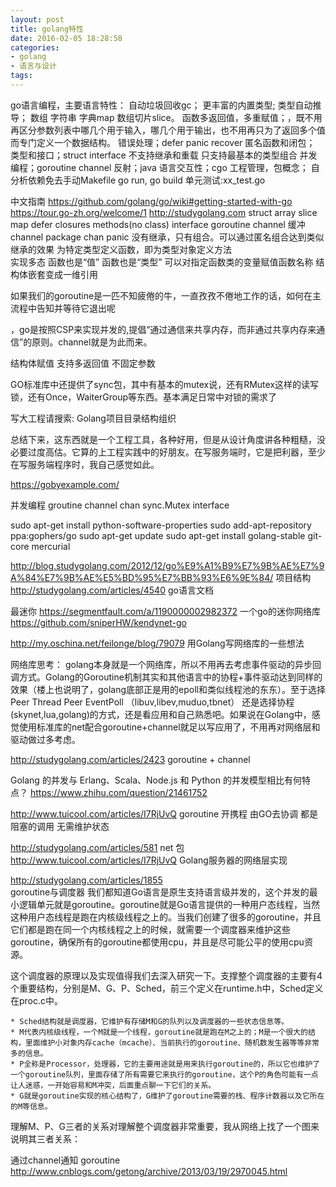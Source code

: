 ```yaml
---
layout: post
title: golang特性
date: 2016-02-05 18:28:58
categories:
- golang
- 语言与设计
tags:
---
```


go语言编程，主要语言特性：
自动垃圾回收gc；
更丰富的内置类型; 类型自动推导； 数组 字符串 字典map 数组切片slice。
函数多返回值，多重赋值；，既不用再区分参数列表中哪几个用于输入，哪几个用于输出，也不用再只为了返回多个值而专门定义一个数据结构。
错误处理；defer panic recover
匿名函数和闭包；
类型和接口；struct interface 不支持继承和重载 只支持最基本的类型组合
并发编程；goroutine channel
反射；java
语言交互性；cgo
工程管理，包概念； 自分析依赖免去手动Makefile go run, go build 
单元测试:xx_test.go


中文指南
https://github.com/golang/go/wiki#getting-started-with-go
https://tour.go-zh.org/welcome/1
http://studygolang.com
struct array slice map
defer closures
methods(no class) interface
goroutine channel 缓冲channel
package chan panic
没有继承，只有组合。可以通过匿名组合达到类似继承的效果
为特定类型定义函数，即为类型对象定义方法  
实现多态 函数也是“值”  函数也是“类型”    可以对指定函数类的变量赋值函数名称
结构体嵌套变成一维引用

如果我们的goroutine是一匹不知疲倦的牛，一直孜孜不倦地工作的话，如何在主流程中告知并等待它退出呢

，go是按照CSP来实现并发的,提倡“通过通信来共享内存，而非通过共享内存来通信”的原则。channel就是为此而来。

结构体赋值
支持多返回值
不固定参数

GO标准库中还提供了sync包，其中有基本的mutex说，还有RMutex这样的读写锁，还有Once，WaiterGroup等东西。基本满足日常中对锁的需求了

写大工程请搜索: Golang项目目录结构组织

总结下来，这东西就是一个工程工具，各种好用，但是从设计角度讲各种粗糙，没必要过度高估。它算的上工程实践中的好朋友。在写服务端时，它是把利器，至少在写服务端程序时，我自己感觉如此。

https://gobyexample.com/

并发编程
groutine    channel   chan  sync.Mutex interface

sudo apt-get install python-software-properties
sudo add-apt-repository ppa:gophers/go
sudo apt-get update
sudo apt-get install golang-stable git-core mercurial

http://blog.studygolang.com/2012/12/go%E9%A1%B9%E7%9B%AE%E7%9A%84%E7%9B%AE%E5%BD%95%E7%BB%93%E6%9E%84/ 项目结构
http://studygolang.com/articles/4540  go语言文档

最迷你
https://segmentfault.com/a/1190000002982372 
一个go的迷你网络库
https://github.com/sniperHW/kendynet-go

http://my.oschina.net/feilonge/blog/79079 
用Golang写网络库的一些想法

网络库思考：
golang本身就是一个网络库，所以不用再去考虑事件驱动的异步回调方式。Golang的Goroutine机制其实和其他语言中的协程+事件驱动达到同样的效果（楼上也说明了，golang底部正是用的epoll和类似线程池的东东）。至于选择 Peer Thread Peer EventPoll （libuv,libev,muduo,tbnet） 还是选择协程(skynet,lua,golang)的方式，还是看应用和自己熟悉吧。如果说在Golang中，感觉使用标准库的net配合goroutine+channel就足以写应用了，不用再对网络层和驱动做过多考虑。

http://studygolang.com/articles/2423  goroutine + channel

Golang 的并发与 Erlang、Scala、Node.js 和 Python 的并发模型相比有何特点？
https://www.zhihu.com/question/21461752 


http://www.tuicool.com/articles/I7RjUvQ goroutine 开携程 由GO去协调  都是阻塞的调用 无需维护状态


http://studygolang.com/articles/581  net 包
http://www.tuicool.com/articles/I7RjUvQ 
Golang服务器的网络层实现

http://studygolang.com/articles/1855  
goroutine与调度器
我们都知道Go语言是原生支持语言级并发的，这个并发的最小逻辑单元就是goroutine。goroutine就是Go语言提供的一种用户态线程，当然这种用户态线程是跑在内核级线程之上的。当我们创建了很多的goroutine，并且它们都是跑在同一个内核线程之上的时候，就需要一个调度器来维护这些goroutine，确保所有的goroutine都使用cpu，并且是尽可能公平的使用cpu资源。

这个调度器的原理以及实现值得我们去深入研究一下。支撑整个调度器的主要有4个重要结构，分别是M、G、P、Sched，前三个定义在runtime.h中，Sched定义在proc.c中。

	* Sched结构就是调度器，它维护有存储M和G的队列以及调度器的一些状态信息等。
	* M代表内核级线程，一个M就是一个线程，goroutine就是跑在M之上的；M是一个很大的结构，里面维护小对象内存cache（mcache）、当前执行的goroutine、随机数发生器等等非常多的信息。
	* P全称是Processor，处理器，它的主要用途就是用来执行goroutine的，所以它也维护了一个goroutine队列，里面存储了所有需要它来执行的goroutine，这个P的角色可能有一点让人迷惑，一开始容易和M冲突，后面重点聊一下它们的关系。
	* G就是goroutine实现的核心结构了，G维护了goroutine需要的栈、程序计数器以及它所在的M等信息。


理解M、P、G三者的关系对理解整个调度器非常重要，我从网络上找了一个图来说明其三者关系：


通过channel通知 goroutine http://www.cnblogs.com/getong/archive/2013/03/19/2970045.html

